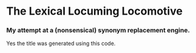# The Lexical Locuming Locomotive
### My attempt at a (nonsensical) synonym replacement engine.

Yes the title was generated using this code.
